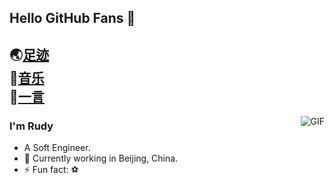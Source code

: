 ## Hello GitHub Fans 👋
🌏[足迹](https://trails.rudymemo.com/)  
🎵[音乐](https://music.rudymemo.com/)  
📖[一言](https://music.rudymemo.com/) 
---
<img align="right" alt="GIF" src="https://raw.githubusercontent.com/JoeyBling/JoeyBling/master/pic/pusheencode.gif" />

### I'm Rudy

- A Soft Engineer.
- 🌱 Currently working in Beijing, China.
- ⚡ Fun fact: ⚽

